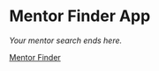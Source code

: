 # Mentor Finder App
*Your mentor search ends here.*

[Mentor Finder](https://nahomebssa.github.io/mentor-app/)
